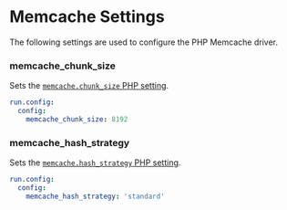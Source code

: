 # Memcache Settings

The following settings are used to configure the PHP Memcache driver.

### memcache\_chunk\_size
Sets the [`memcache.chunk_size` PHP setting](http://php.net/manual/en/memcache.ini.php#ini.memcache.chunk-size).

```yaml
run.config:
  config:
    memcache_chunk_size: 8192
```

### memcache\_hash\_strategy
Sets the [`memcache.hash_strategy` PHP setting](http://php.net/manual/en/memcache.ini.php#ini.memcache.hash-strategy).

```yaml
run.config:
  config:
    memcache_hash_strategy: 'standard'
```
